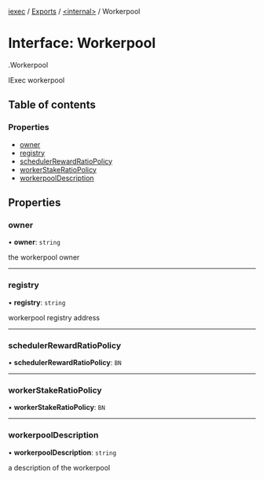 [iexec](../README.md) / [Exports](../modules.md) / [<internal\>](../modules/internal_.md) / Workerpool

# Interface: Workerpool

[<internal>](../modules/internal_.md).Workerpool

IExec workerpool

## Table of contents

### Properties

- [owner](internal_.Workerpool.md#owner)
- [registry](internal_.Workerpool.md#registry)
- [schedulerRewardRatioPolicy](internal_.Workerpool.md#schedulerrewardratiopolicy)
- [workerStakeRatioPolicy](internal_.Workerpool.md#workerstakeratiopolicy)
- [workerpoolDescription](internal_.Workerpool.md#workerpooldescription)

## Properties

### owner

• **owner**: `string`

the workerpool owner

___

### registry

• **registry**: `string`

workerpool registry address

___

### schedulerRewardRatioPolicy

• **schedulerRewardRatioPolicy**: `BN`

___

### workerStakeRatioPolicy

• **workerStakeRatioPolicy**: `BN`

___

### workerpoolDescription

• **workerpoolDescription**: `string`

a description of the workerpool
